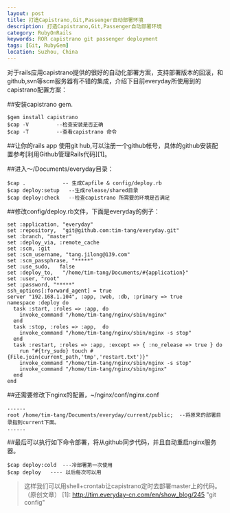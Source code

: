 ```yaml
---
layout: post
title: 打造Capistrano,Git,Passenger自动部署环境
description: 打造Capistrano,Git,Passenger自动部署环境
category: RubyOnRails
keywords: ROR capistrano git passenger deployment
tags: [Git, RubyGem]
location: Suzhou, China
---
```

对于rails应用capistrano提供的很好的自动化部署方案，支持部署版本的回滚，和github,svn等scm服务器有不错的集成，介绍下目前everyday所使用到的capistrano配置方案：

##安装capistrano gem.

    $gem install capistrano
    $cap -V         --检查安装是否正确
    $cap -T         --查看capistrano 命令
##让你的rails app 使用git hub,可以注册一个github帐号，具体的github安装配置参考[利用Github管理Rails代码][1]。

##进入～/Documents/everyday目录：

    $cap .            -- 生成Capfile & config/deploy.rb
    $cap deploy:setup   --生成release/shared目录
    $cap deploy:check   --检查capistrano 所需要的环境是否满足
##修改config/deploy.rb文件，下面是everyday的例子：

    set :application, "everyday"
    set :repository,  "git@github.com:tim-tang/everyday.git"
    set :branch, "master"
    set :deploy_via, :remote_cache
    set :scm, :git
    set :scm_username, "tang.jilong@139.com"   
    set :scm_passphrase, "*****"
    set :use_sudo,   false 
    set :deploy_to,   "/home/tim-tang/Documents/#{application}"
    set :user, "root"
    set :password, "*****"
    ssh_options[:forward_agent] = true
    server "192.168.1.104", :app, :web, :db, :primary => true
    namespace :deploy do
      task :start, :roles => :app, do  
        invoke_command "/home/tim-tang/nginx/sbin/nginx"
      end
      task :stop, :roles => :app,  do 
        invoke_command "/home/tim-tang/nginx/sbin/nginx -s stop"
      end
      task :restart, :roles => :app, :except => { :no_release => true } do
        run "#{try_sudo} touch #{File.join(current_path,'tmp','restart.txt')}"
        invoke_command "/home/tim-tang/nginx/sbin/nginx -s stop"
        invoke_command "/home/tim-tang/nginx/sbin/nginx"
      end
    end
##还需要修改下nginx的配置，~/nginx/conf/nginx.conf

    ......
    root /home/tim-tang/Documents/everyday/current/public;  --将原来的部署目录指到current下面。
    ......

##最后可以执行如下命令部署，将从github同步代码，并且自动重启nginx服务器。

    $cap deploy:cold  ---冷部署第一次使用
    $cap deploy   ---- 以后每次可以用

> 这样我们可以用shell+crontab让capistrano定时去部署master上的代码。（原创文章）
  [1]: http://tim.everyday-cn.com/en/show_blog/245 "git config"
